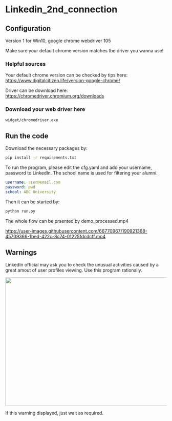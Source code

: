 # Linkedin_2nd_connection

## Configuration

Version 1 for Win10, google chrome webdriver 105

Make sure your default chrome version matches the driver you wanna use!

### Helpful sources

Your default chrome version can be checked by tips here: https://www.digitalcitizen.life/version-google-chrome/

Driver can be download here: https://chromedriver.chromium.org/downloads

### Download your web driver here
```bash shell
widget/chromedriver.exe
```

## Run the code
Download the necessary packages by:
```bash shell
pip install -r requirements.txt
```

To run the program, please edit the cfg.yaml and add your username, password to LinkedIn. The school name is used for filtering your alumni.
```yaml cfg.yaml
username: user@email.com
password: pwd
school: ABC University
```

Then it can be started by: 
```bash shell
python run.py
```

The whole flow can be prsented by demo_processed.mp4

https://user-images.githubusercontent.com/66770967/190921368-45709366-1bed-422c-8c74-01225fdcdcff.mp4

## Warnings

LinkedIn official may ask you to check the unusual activities caused by a great amout of user profiles viewing. Use this program rationally.

<img src="https://user-images.githubusercontent.com/66770967/190923752-10d738f1-c683-4276-9a6a-fd959e655e9f.png" width="600" height="400">

If this warning displayed, just wait as required.
